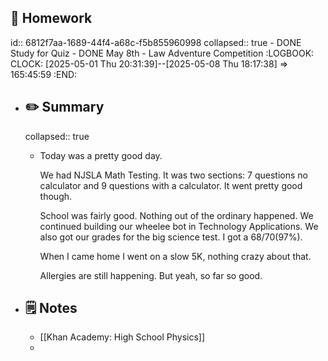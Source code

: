 ## 📝 Homework
id:: 6812f7aa-1689-44f4-a68c-f5b855960998
collapsed:: true
	- DONE Study for Quiz
	- DONE May 8th - Law Adventure Competition
	  :LOGBOOK:
	  CLOCK: [2025-05-01 Thu 20:31:39]--[2025-05-08 Thu 18:17:38] =>  165:45:59
	  :END:
- ##  ✏️ Summary
  collapsed:: true
	- Today was a pretty good day.
	  
	  We had NJSLA Math Testing. It was two sections: 7 questions no calculator and 9 questions with a calculator. It went pretty good though.
	  
	  School was fairly good. Nothing out of the ordinary happened. We continued building our wheelee bot in Technology Applications. We also got our grades for the big science test. I got a 68/70(97%).
	  
	  When I came home I went on a slow 5K, nothing crazy about that.
	  
	  Allergies are still happening. But yeah, so far so good.
- ## 🗒️ Notes
	- [[Khan Academy: High School Physics]]
	-